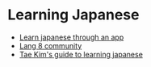 # Learning Japanese

- [Learn japanese through an app](https://hinative.com/en-US)
- [Lang 8 community](http://lang-8.com)
- [Tae Kim's guide to learning japanese](http://www.guidetojapanese.org/learn/)
